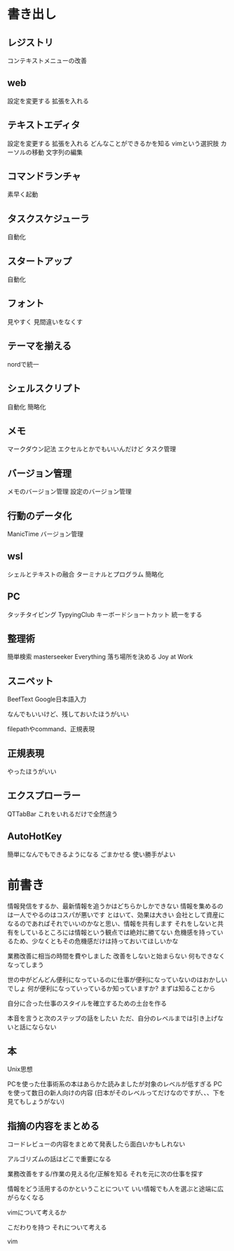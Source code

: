 # 書き出し

## レジストリ
コンテキストメニューの改善

## web
設定を変更する
拡張を入れる

## テキストエディタ
設定を変更する
拡張を入れる
どんなことができるかを知る
vimという選択肢
カーソルの移動
文字列の編集

## コマンドランチャ
素早く起動

## タスクスケジューラ
自動化

## スタートアップ
自動化

## フォント
見やすく
見間違いをなくす

## テーマを揃える
nordで統一

## シェルスクリプト
自動化
簡略化

## メモ
マークダウン記法
エクセルとかでもいいんだけど
タスク管理

## バージョン管理
メモのバージョン管理
設定のバージョン管理

## 行動のデータ化
ManicTime
バージョン管理

## wsl
シェルとテキストの融合
ターミナルとプログラム
簡略化

## PC
タッチタイピング
TypyingClub
キーボードショートカット
統一をする

## 整理術
簡単検索
masterseeker
Everything
落ち場所を決める
Joy at Work

## スニペット
BeefText
Google日本語入力

なんでもいいけど、残しておいたほうがいい

filepathやcommand、正規表現

## 正規表現
やったほうがいい

## エクスプローラー
QTTabBar
これをいれるだけで全然違う

## AutoHotKey
簡単になんでもできるようになる
ごまかせる
使い勝手がよい

# 前書き
情報発信をするか、最新情報を追うかはどちらかしかできない
情報を集めるのは一人でやるのはコスパが悪いです
とはいて、効果は大きい
会社として資産になるのであればそれでいいのかなと思い、情報を共有します
それをしないと共有をしているところには情報という観点では絶対に勝てない
危機感を持っているため、少なくともその危機感だけは持っておいてほしいかな

業務改善に相当の時間を費やしました
改善をしないと始まらない
何もできなくなってしまう

世の中がどんどん便利になっているのに仕事が便利になっていないのはおかしいでしょ
何が便利になっていっているか知っていますか?
まずは知ることから

自分に合った仕事のスタイルを確立するための土台を作る

本音を言うと次のステップの話をしたい
ただ、自分のレベルまでは引き上げないと話にならない

## 本
Unix思想

PCを使った仕事術系の本はあらかた読みましたが対象のレベルが低すぎる
PCを使って数日の新人向けの内容
(日本がそのレベルってだけなのですが、、、下を見てもしょうがない)

## 指摘の内容をまとめる
コードレビューの内容をまとめて発表したら面白いかもしれない

アルゴリズムの話はどこで重要になる

業務改善をする/作業の見える化/正解を知る
それを元に次の仕事を探す

情報をどう活用するのかということについて
いい情報でも人を選ぶと途端に広がらなくなる


vimについて考えるか


こだわりを持つ
それについて考える


vim


